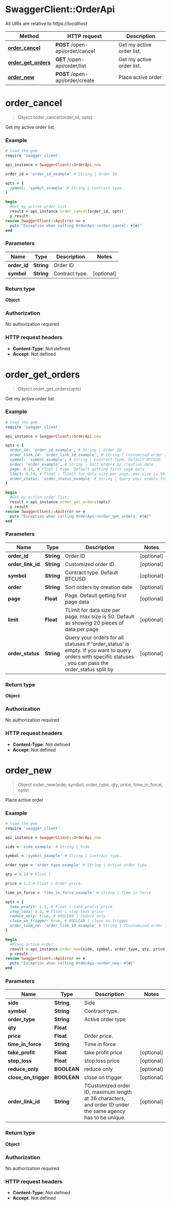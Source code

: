 # SwaggerClient::OrderApi

All URIs are relative to *https://localhost*

Method | HTTP request | Description
------------- | ------------- | -------------
[**order_cancel**](OrderApi.md#order_cancel) | **POST** /open-api/order/cancel | Get my active order list.
[**order_get_orders**](OrderApi.md#order_get_orders) | **GET** /open-api/order/list | Get my active order list.
[**order_new**](OrderApi.md#order_new) | **POST** /open-api/order/create | Place active order


# **order_cancel**
> Object order_cancel(order_id, opts)

Get my active order list.

### Example
```ruby
# load the gem
require 'swagger_client'

api_instance = SwaggerClient::OrderApi.new

order_id = 'order_id_example' # String | Order ID

opts = { 
  symbol: 'symbol_example' # String | Contract type.
}

begin
  #Get my active order list.
  result = api_instance.order_cancel(order_id, opts)
  p result
rescue SwaggerClient::ApiError => e
  puts "Exception when calling OrderApi->order_cancel: #{e}"
end
```

### Parameters

Name | Type | Description  | Notes
------------- | ------------- | ------------- | -------------
 **order_id** | **String**| Order ID | 
 **symbol** | **String**| Contract type. | [optional] 

### Return type

**Object**

### Authorization

No authorization required

### HTTP request headers

 - **Content-Type**: Not defined
 - **Accept**: Not defined



# **order_get_orders**
> Object order_get_orders(opts)

Get my active order list.

### Example
```ruby
# load the gem
require 'swagger_client'

api_instance = SwaggerClient::OrderApi.new

opts = { 
  order_id: 'order_id_example', # String | Order ID
  order_link_id: 'order_link_id_example', # String | Customized order ID.
  symbol: 'symbol_example', # String | Contract type. Default BTCUSD
  order: 'order_example', # String | Sort orders by creation date
  page: 8.14, # Float | Page. Default getting first page data
  limit: 8.14, # Float | TLimit for data size per page, max size is 50. Default as showing 20 pieces of data per page
  order_status: 'order_status_example' # String | Query your orders for all statuses if 'order_status' is empty. If you want to query orders with specific statuses , you can pass the order_status split by
}

begin
  #Get my active order list.
  result = api_instance.order_get_orders(opts)
  p result
rescue SwaggerClient::ApiError => e
  puts "Exception when calling OrderApi->order_get_orders: #{e}"
end
```

### Parameters

Name | Type | Description  | Notes
------------- | ------------- | ------------- | -------------
 **order_id** | **String**| Order ID | [optional] 
 **order_link_id** | **String**| Customized order ID. | [optional] 
 **symbol** | **String**| Contract type. Default BTCUSD | [optional] 
 **order** | **String**| Sort orders by creation date | [optional] 
 **page** | **Float**| Page. Default getting first page data | [optional] 
 **limit** | **Float**| TLimit for data size per page, max size is 50. Default as showing 20 pieces of data per page | [optional] 
 **order_status** | **String**| Query your orders for all statuses if &#39;order_status&#39; is empty. If you want to query orders with specific statuses , you can pass the order_status split by | [optional] 

### Return type

**Object**

### Authorization

No authorization required

### HTTP request headers

 - **Content-Type**: Not defined
 - **Accept**: Not defined



# **order_new**
> Object order_new(side, symbol, order_type, qty, price, time_in_force, opts)

Place active order

### Example
```ruby
# load the gem
require 'swagger_client'

api_instance = SwaggerClient::OrderApi.new

side = 'side_example' # String | Side

symbol = 'symbol_example' # String | Contract type.

order_type = 'order_type_example' # String | Active order type

qty = 8.14 # Float | 

price = 1.2 # Float | Order price.

time_in_force = 'time_in_force_example' # String | Time in force

opts = { 
  take_profit: 1.2, # Float | take profit price
  stop_loss: 1.2, # Float | stop loss price
  reduce_only: true, # BOOLEAN | reduce only
  close_on_trigger: true, # BOOLEAN | close on trigger
  order_link_id: 'order_link_id_example' # String | TCustomized order ID, maximum length at 36 characters, and order ID under the same agency has to be unique.
}

begin
  #Place active order
  result = api_instance.order_new(side, symbol, order_type, qty, price, time_in_force, opts)
  p result
rescue SwaggerClient::ApiError => e
  puts "Exception when calling OrderApi->order_new: #{e}"
end
```

### Parameters

Name | Type | Description  | Notes
------------- | ------------- | ------------- | -------------
 **side** | **String**| Side | 
 **symbol** | **String**| Contract type. | 
 **order_type** | **String**| Active order type | 
 **qty** | **Float**|  | 
 **price** | **Float**| Order price. | 
 **time_in_force** | **String**| Time in force | 
 **take_profit** | **Float**| take profit price | [optional] 
 **stop_loss** | **Float**| stop loss price | [optional] 
 **reduce_only** | **BOOLEAN**| reduce only | [optional] 
 **close_on_trigger** | **BOOLEAN**| close on trigger | [optional] 
 **order_link_id** | **String**| TCustomized order ID, maximum length at 36 characters, and order ID under the same agency has to be unique. | [optional] 

### Return type

**Object**

### Authorization

No authorization required

### HTTP request headers

 - **Content-Type**: Not defined
 - **Accept**: Not defined



